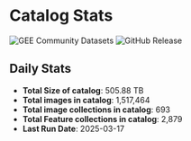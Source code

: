 # Catalog Stats

![GEE Community Datasets](https://img.shields.io/endpoint?url=https://gist.githubusercontent.com/samapriya/34bc0c1280d475d3a69e3b60a706226e/raw/community.json)
![GitHub Release](https://img.shields.io/github/v/release/samapriya/awesome-gee-community-datasets)

## Daily Stats

<!-- START_MARKER -->
* **Total Size of catalog**: 505.88 TB
* **Total images in catalog**: 1,517,464
* **Total image collections in catalog**: 693
* **Total Feature collections in catalog**: 2,879
* **Last Run Date**: 2025-03-17
<!-- END_MARKER -->
